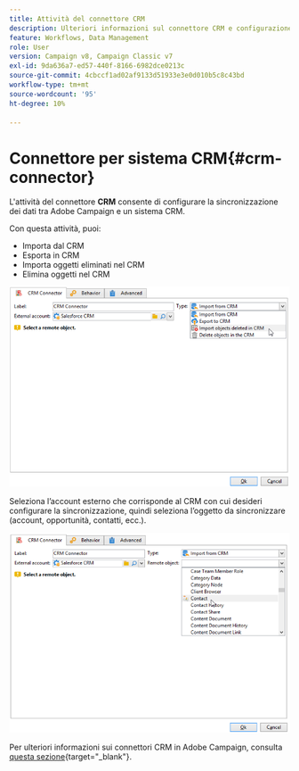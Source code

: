 ```yaml
---
title: Attività del connettore CRM
description: Ulteriori informazioni sul connettore CRM e configurazione della sincronizzazione dati
feature: Workflows, Data Management
role: User
version: Campaign v8, Campaign Classic v7
exl-id: 9da636a7-ed57-440f-8166-6982dce0213c
source-git-commit: 4cbccf1ad02af9133d51933e3e0d010b5c8c43bd
workflow-type: tm+mt
source-wordcount: '95'
ht-degree: 10%

---
```


# Connettore per sistema CRM{#crm-connector}

L&#39;attività del connettore **CRM** consente di configurare la sincronizzazione dei dati tra Adobe Campaign e un sistema CRM.

Con questa attività, puoi:

* Importa dal CRM
* Esporta in CRM
* Importa oggetti eliminati nel CRM
* Elimina oggetti nel CRM

![](assets/crm_task_select_op.png)

Seleziona l’account esterno che corrisponde al CRM con cui desideri configurare la sincronizzazione, quindi seleziona l’oggetto da sincronizzare (account, opportunità, contatti, ecc.).

![](assets/crm_task_select_obj.png)

Per ulteriori informazioni sui connettori CRM in Adobe Campaign, consulta [questa sezione](https://experienceleague.adobe.com/docs/campaign/campaign-v8/connect/ac-crm/crm.html){target="_blank"}.
